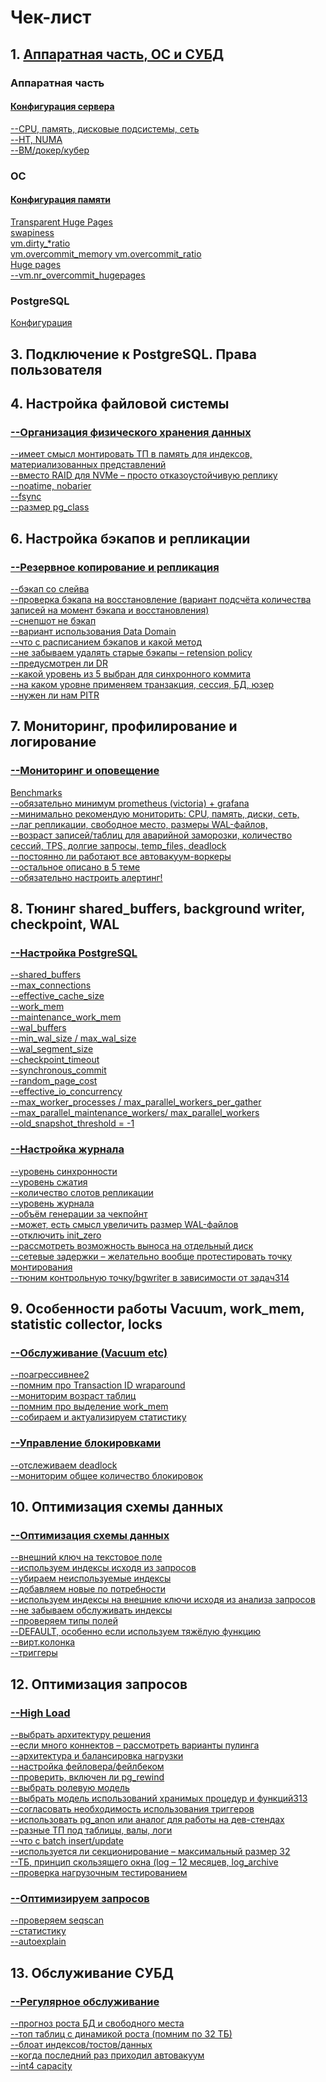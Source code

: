 # Чек-лист

## 1. [Аппаратная часть, ОС и СУБД](https://github.com/AV-ghub/PostgreSQL/tree/main/004%20%D0%9E%D0%BF%D1%82%D0%B8%D0%BC%D0%B8%D0%B7%D0%B0%D1%86%D0%B8%D1%8F/%D0%9F%D1%80%D0%B0%D0%BA%D1%82%D0%B8%D0%BA%D0%B0%20%D0%BE%D0%BF%D1%82%D0%B8%D0%BC%D0%B8%D0%B7%D0%B0%D1%86%D0%B8%D0%B8/%D0%90%D0%BF%D0%BF%D0%B0%D1%80%D0%B0%D1%82%D0%BD%D0%B0%D1%8F%20%D1%87%D0%B0%D1%81%D1%82%D1%8C)
### Аппаратная часть
#### [Конфигурация сервера](https://github.com/AV-ghub/PostgreSQL/blob/main/004%20%D0%9E%D0%BF%D1%82%D0%B8%D0%BC%D0%B8%D0%B7%D0%B0%D1%86%D0%B8%D1%8F/%D0%9F%D1%80%D0%B0%D0%BA%D1%82%D0%B8%D0%BA%D0%B0%20%D0%BE%D0%BF%D1%82%D0%B8%D0%BC%D0%B8%D0%B7%D0%B0%D1%86%D0%B8%D0%B8/%D0%A1%D1%86%D0%B5%D0%BD%D0%B0%D1%80%D0%B8%D0%B8/%D0%9E%D0%B1%D1%89%D0%B8%D0%B5/%D0%9E%D0%B1%D1%89%D0%B0%D1%8F%20%D0%BA%D0%BE%D0%BD%D1%84%D0%B8%D0%B3%D1%83%D1%80%D0%B0%D1%86%D0%B8%D1%8F%20%D1%81%D0%B5%D1%80%D0%B2%D0%B5%D1%80%D0%B0.md)  
[--CPU, память, дисковые подсистемы, сеть]()  
[--HT, NUMA]()  
[--ВМ/докер/кубер]()  
### ОС
#### [Конфигурация памяти](https://github.com/AV-ghub/PostgreSQL/blob/main/004%20%D0%9E%D0%BF%D1%82%D0%B8%D0%BC%D0%B8%D0%B7%D0%B0%D1%86%D0%B8%D1%8F/%D0%9F%D1%80%D0%B0%D0%BA%D1%82%D0%B8%D0%BA%D0%B0%20%D0%BE%D0%BF%D1%82%D0%B8%D0%BC%D0%B8%D0%B7%D0%B0%D1%86%D0%B8%D0%B8/%D0%A1%D1%86%D0%B5%D0%BD%D0%B0%D1%80%D0%B8%D0%B8/%D0%9E%D0%B1%D1%89%D0%B8%D0%B5/%D0%9F%D0%B0%D0%BC%D1%8F%D1%82%D1%8C.md#%D0%BA%D0%BE%D0%BD%D1%84%D0%B8%D0%B3%D1%83%D1%80%D0%B0%D1%86%D0%B8%D1%8F-%D0%BF%D0%B0%D0%BC%D1%8F%D1%82%D0%B8)   
[Transparent Huge Pages](https://github.com/AV-ghub/PostgreSQL/blob/main/004%20%D0%9E%D0%BF%D1%82%D0%B8%D0%BC%D0%B8%D0%B7%D0%B0%D1%86%D0%B8%D1%8F/%D0%9F%D1%80%D0%B0%D0%BA%D1%82%D0%B8%D0%BA%D0%B0%20%D0%BE%D0%BF%D1%82%D0%B8%D0%BC%D0%B8%D0%B7%D0%B0%D1%86%D0%B8%D0%B8/%D0%A1%D1%86%D0%B5%D0%BD%D0%B0%D1%80%D0%B8%D0%B8/%D0%A7%D0%B0%D1%81%D1%82%D0%BD%D1%8B%D0%B5/THP.md)  
[swapiness](https://github.com/AV-ghub/PostgreSQL/blob/main/004%20%D0%9E%D0%BF%D1%82%D0%B8%D0%BC%D0%B8%D0%B7%D0%B0%D1%86%D0%B8%D1%8F/%D0%9F%D1%80%D0%B0%D0%BA%D1%82%D0%B8%D0%BA%D0%B0%20%D0%BE%D0%BF%D1%82%D0%B8%D0%BC%D0%B8%D0%B7%D0%B0%D1%86%D0%B8%D0%B8/%D0%A1%D1%86%D0%B5%D0%BD%D0%B0%D1%80%D0%B8%D0%B8/%D0%A7%D0%B0%D1%81%D1%82%D0%BD%D1%8B%D0%B5/Swap.md)  
[vm.dirty_*ratio](https://github.com/AV-ghub/PostgreSQL/blob/main/004%20%D0%9E%D0%BF%D1%82%D0%B8%D0%BC%D0%B8%D0%B7%D0%B0%D1%86%D0%B8%D1%8F/%D0%9F%D1%80%D0%B0%D0%BA%D1%82%D0%B8%D0%BA%D0%B0%20%D0%BE%D0%BF%D1%82%D0%B8%D0%BC%D0%B8%D0%B7%D0%B0%D1%86%D0%B8%D0%B8/%D0%A1%D1%86%D0%B5%D0%BD%D0%B0%D1%80%D0%B8%D0%B8/%D0%A7%D0%B0%D1%81%D1%82%D0%BD%D1%8B%D0%B5/%D0%93%D1%80%D1%83%D0%BF%D0%BF%D0%B0%20%D0%BD%D0%B0%D1%81%D1%82%D1%80%D0%BE%D0%B5%D0%BA%20vm.dirty_*ratio.md)  
[vm.overcommit_memory vm.overcommit_ratio](https://github.com/AV-ghub/PostgreSQL/blob/main/004%20%D0%9E%D0%BF%D1%82%D0%B8%D0%BC%D0%B8%D0%B7%D0%B0%D1%86%D0%B8%D1%8F/%D0%9F%D1%80%D0%B0%D0%BA%D1%82%D0%B8%D0%BA%D0%B0%20%D0%BE%D0%BF%D1%82%D0%B8%D0%BC%D0%B8%D0%B7%D0%B0%D1%86%D0%B8%D0%B8/%D0%A1%D1%86%D0%B5%D0%BD%D0%B0%D1%80%D0%B8%D0%B8/%D0%A7%D0%B0%D1%81%D1%82%D0%BD%D1%8B%D0%B5/OOM%20killer.md)  
[Huge pages](https://github.com/AV-ghub/PostgreSQL/blob/main/004%20%D0%9E%D0%BF%D1%82%D0%B8%D0%BC%D0%B8%D0%B7%D0%B0%D1%86%D0%B8%D1%8F/%D0%9F%D1%80%D0%B0%D0%BA%D1%82%D0%B8%D0%BA%D0%B0%20%D0%BE%D0%BF%D1%82%D0%B8%D0%BC%D0%B8%D0%B7%D0%B0%D1%86%D0%B8%D0%B8/%D0%A1%D1%86%D0%B5%D0%BD%D0%B0%D1%80%D0%B8%D0%B8/%D0%A7%D0%B0%D1%81%D1%82%D0%BD%D1%8B%D0%B5/Linux%20HugePages.md)   
[--vm.nr_overcommit_hugepages]()  
### PostgreSQL
[Конфигурация](https://github.com/AV-ghub/PostgreSQL/blob/main/004%20%D0%9E%D0%BF%D1%82%D0%B8%D0%BC%D0%B8%D0%B7%D0%B0%D1%86%D0%B8%D1%8F/%D0%9F%D1%80%D0%B0%D0%BA%D1%82%D0%B8%D0%BA%D0%B0%20%D0%BE%D0%BF%D1%82%D0%B8%D0%BC%D0%B8%D0%B7%D0%B0%D1%86%D0%B8%D0%B8/%D0%A1%D1%86%D0%B5%D0%BD%D0%B0%D1%80%D0%B8%D0%B8/%D0%9E%D0%B1%D1%89%D0%B8%D0%B5/%D0%9A%D0%BE%D0%BD%D1%84%D0%B8%D0%B3%D1%83%D1%80%D0%B0%D1%86%D0%B8%D1%8F%20PostgreSQL.md)
## 3. Подключение к PostgreSQL. Права пользователя
## 4. Настройка файловой системы
### [--Организация физического хранения данных]()
[--имеет смысл монтировать ТП в память для индексов, материализованных представлений]()  
[--вместо RAID для NVMe – просто отказоустойчивую реплику]()  
[--noatime, nobarier]()  
[--fsync]()  
[--размер pg_class]()  
## 6. Настройка бэкапов и репликации
### [--Резервное копирование и репликация]()
[--бэкап со слейва]()  
[--проверка бэкапа на восстановление (вариант подсчёта количества записей на момент бэкапа и восстановления)]()  
[--снепшот не бэкап]()  
[--вариант использования Data Domain]()  
[--что с расписанием бэкапов и какой метод]()  
[--не забываем удалять старые бэкапы – retension policy]()  
[--предусмотрен ли DR]()  
[--какой уровень из 5 выбран для синхронного коммита]()  
[--на каком уровне применяем транзакция, сессия, БД, юзер]()  
[--нужен ли нам PITR]()  
## 7. Мониторинг, профилирование и логирование
### [--Мониторинг и оповещение]()
[Benchmarks](https://github.com/AV-ghub/PostgreSQL/blob/main/004%20%D0%9E%D0%BF%D1%82%D0%B8%D0%BC%D0%B8%D0%B7%D0%B0%D1%86%D0%B8%D1%8F/%D0%9F%D1%80%D0%B0%D0%BA%D1%82%D0%B8%D0%BA%D0%B0%20%D0%BE%D0%BF%D1%82%D0%B8%D0%BC%D0%B8%D0%B7%D0%B0%D1%86%D0%B8%D0%B8/%D0%9C%D0%BE%D0%BD%D0%B8%D1%82%D0%BE%D1%80%D0%B8%D0%BD%D0%B3%2C%20%D0%BF%D1%80%D0%BE%D1%84%D0%B8%D0%BB%D0%B8%D1%80%D0%BE%D0%B2%D0%B0%D0%BD%D0%B8%D0%B5%20%D0%B8%20%D0%BB%D0%BE%D0%B3%D0%B8%D1%80%D0%BE%D0%B2%D0%B0%D0%BD%D0%B8%D0%B5/Benchmarks.md)    
[--обязательно минимум prometheus (victoria) + grafana]()  
[--минимально рекомендую мониторить: CPU, память, диски, сеть,]()  
[--лаг репликации, свободное место, размеры WAL-файлов,]()  
[--возраст записей/таблиц для аварийной заморозки, количество сессий, TPS, долгие запросы, temp_files, deadlock]()  
[--постоянно ли работают все автовакуум-воркеры]()  
[--остальное описано в 5 теме]()  
[--обязательно настроить алертинг!]()  
## 8. Тюнинг shared_buffers, background writer, checkpoint, WAL
### [--Настройка PostgreSQL]()
[--shared_buffers]()  
[--max_connections]()  
[--effective_cache_size]()  
[--work_mem]()  
[--maintenance_work_mem]()  
[--wal_buffers]()  
[--min_wal_size / max_wal_size]()  
[--wal_segment_size]()  
[--checkpoint_timeout]()  
[--synchronous_commit]()  
[--random_page_cost]()  
[--effective_io_concurrency]()  
[--max_worker_processes / max_parallel_workers_per_gather]()  
[--max_parallel_maintenance_workers/ max_parallel_workers]()  
[--old_snapshot_threshold = -1]()  
### [--Настройка журнала]()
[--уровень синхронности]()  
[--уровень сжатия]()  
[--количество слотов репликации]()  
[--уровень журнала]()  
[--объём генерации за чекпойнт]()  
[--может, есть смысл увеличить размер WAL-файлов]()  
[--отключить init_zero]()  
[--рассмотреть возможность выноса на отдельный диск]()  
[--сетевые задержки – желательно вообще протестировать точку монтирования]()  
[--тюним контрольную точку/bgwriter в зависимости от задач314]()  
## 9. Особенности работы Vacuum, work_mem, statistic collector, locks
### [--Обслуживание (Vacuum etc)]()
[--поагрессивнее2]()  
[--помним про Transaction ID wraparound]()  
[--мониторим возраст таблиц]()  
[--помним про выделение work_mem]()  
[--собираем и актуализируем статистику]()  
### [--Управление блокировками]()
[--отслеживаем deadlock]()  
[--мониторим общее количество блокировок]()  
## 10. Оптимизация схемы данных
### [--Оптимизация схемы данных]()
[--внешний ключ на текстовое поле]()  
[--используем индексы исходя из запросов]()  
[--убираем неиспользуемые индексы]()  
[--добавляем новые по потребности]()  
[--используем индексы на внешние ключи исходя из анализа запросов]()  
[--не забываем обслуживать индексы]()  
[--проверяем типы полей]()  
[--DEFAULT, особенно если используем тяжёлую функцию]()  
[--вирт.колонка]()  
[--триггеры]()  
## 12. Оптимизация запросов
### [--High Load]()
[--выбрать архитектуру решения]()  
[--если много коннектов – рассмотреть варианты пулинга]()  
[--архитектура и балансировка нагрузки]()  
[--настройка фейловера/фейлбеком]()  
[--проверить, включен ли pg_rewind]()  
[--выбрать ролевую модель]()  
[--выбрать модель использований хранимых процедур и функций313]()  
[--согласовать необходимость использования триггеров]()  
[--использовать pg_anon или аналог для работы на дев-стендах]()  
[--разные ТП под таблицы, валы, логи]()  
[--что с batch insert/update]()  
[--используется ли секционирование – максимальный размер 32]()  
[--ТБ, принцип скользящего окна (log – 12 месяцев, log_archive]()  
[--проверка нагрузочным тестированием]()  
### [--Оптимизируем запросов]()
[--проверяем seqscan]()  
[--статистику]()  
[--autoexplain]()  
## 13. Обслуживание СУБД
### [--Регулярное обслуживание]()
[--прогноз роста БД и свободного места]()  
[--топ таблиц с динамикой роста (помним по 32 ТБ)]()  
[--блоат индексов/тостов/данных]()  
[--когда последний раз приходил автовакуум]()  
[--int4 capacity]()  
  

